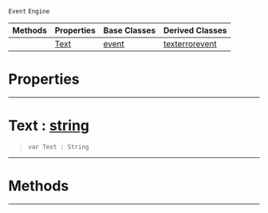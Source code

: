  `Event` `Engine`



|Methods|Properties|Base Classes|Derived Classes|
|---|---|---|---|
| |[ Text](https://github.com/ZilchEngine/ZilchDocs/blob/master/code_reference/class_reference/textevent.markdown#text-zero-engine-documen)|[event](https://github.com/ZilchEngine/ZilchDocs/blob/master/code_reference/class_reference/event.markdown)|[texterrorevent](https://github.com/ZilchEngine/ZilchDocs/blob/master/code_reference/class_reference/texterrorevent.markdown)|


 #  Properties


---  
 #  Text : [string](https://github.com/ZilchEngine/ZilchDocs/blob/master/code_reference/nada_base_types/string.markdown)

> 
> ``` lang=cpp, name=Nada
> var Text : String


---  
 #  Methods


---  
 

 